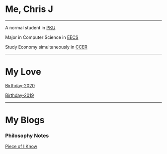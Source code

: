 # Me, Chris J
___
A normal student in [PKU](http://www.pku.edu.cn/)

Major in Computer Science in [EECS](http://eecs.pku.edu.cn/)

Study Economy simultaneously in [CCER](http://nsd.pku.edu.cn/)

***

# My Love
[Birthday-2020](_posts/love/2020-2-5-loveLetter.md)

[Birthday-2019](_posts/love/2019-2-5-loveLetter.md)


***

# My Blogs

### Philosophy Notes
[Piece of I Know](_posts/philosophy/2018-8-26-PieceofPhilosophy.md)


